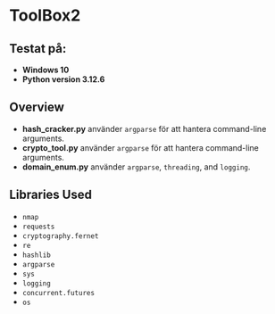 # ToolBox2

## Testat på:
- **Windows 10**
- **Python version 3.12.6**

## Overview

- **hash_cracker.py** använder `argparse` för att hantera command-line arguments.
- **crypto_tool.py** använder `argparse` för att hantera command-line arguments.
- **domain_enum.py** använder `argparse`, `threading`, and `logging`.

## Libraries Used

- `nmap`
- `requests`
- `cryptography.fernet`
- `re`
- `hashlib`
- `argparse`
- `sys`
- `logging`
- `concurrent.futures`
- `os`

